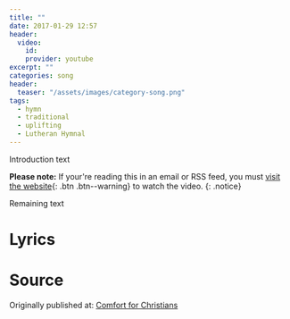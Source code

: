 ```yaml
---
title: ""
date: 2017-01-29 12:57
header:
  video:
    id:
    provider: youtube
excerpt: ""
categories: song
header:
  teaser: "/assets/images/category-song.png"
tags:
  - hymn
  - traditional
  - uplifting
  - Lutheran Hymnal
---
```

Introduction text

**Please note:** If your're reading this in an email or RSS feed, you must [visit the website](/songs/){: .btn .btn--warning} to watch the video.
{: .notice}

Remaining text

# Lyrics

# Source

<div>Originally published at: <a href='http://www.alecsatin.com/'>Comfort for Christians</a></div>
